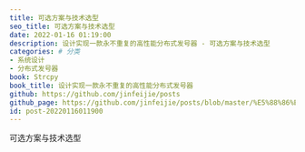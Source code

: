```yaml
---
title: 可选方案与技术选型
seo_title: 可选方案与技术选型
date: 2022-01-16 01:19:00
description: 设计实现一款永不重复的高性能分布式发号器 - 可选方案与技术选型
categories: # 分类
- 系统设计
- 分布式发号器
book: Strcpy
book_title: 设计实现一款永不重复的高性能分布式发号器
github: https://github.com/jinfeijie/posts
github_page: https://github.com/jinfeijie/posts/blob/master/%E5%88%86%E5%B8%83%E5%BC%8F%E5%8F%91%E5%8F%B7%E5%99%A8%E8%AE%BE%E8%AE%A1%E4%B8%8E%E5%AE%9E%E7%8E%B0/%E5%8F%AF%E9%80%89%E6%96%B9%E6%A1%88%E4%B8%8E%E6%8A%80%E6%9C%AF%E9%80%89%E5%9E%8B.md
id: post-20220116011900
---
```


可选方案与技术选型

